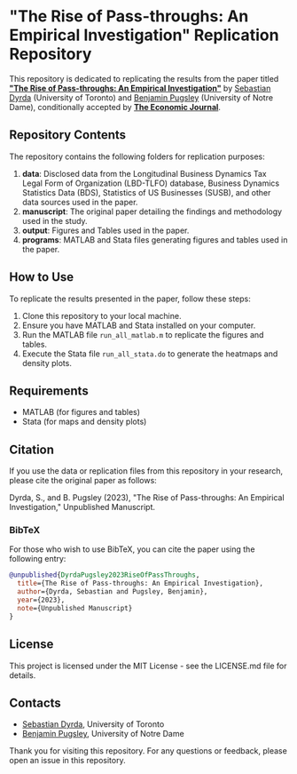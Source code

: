 # "The Rise of Pass-throughs: An Empirical Investigation" Replication Repository

This repository is dedicated to replicating the results from the paper titled **["The Rise of Pass-throughs: An Empirical Investigation"](https://www.dyrda.info/files/Dyrda_Pugsley_emplfo.pdf)** by [Sebastian Dyrda](https://www.dyrda.info/) (University of Toronto) and [Benjamin Pugsley](https://www.benjaminpugsley.com/) (University of Notre Dame), conditionally accepted by **[The Economic Journal](https://academic.oup.com/ej)**.

## Repository Contents

The repository contains the following folders for replication purposes:

1. **data**: Disclosed data from the Longitudinal Business Dynamics Tax Legal Form of Organization (LBD-TLFO) database, Business Dynamics Statistics Data (BDS), Statistics of US Businesses (SUSB), and other data sources used in the paper.
2. **manuscript**: The original paper detailing the findings and methodology used in the study.
3. **output**: Figures and Tables used in the paper.
4. **programs**: MATLAB and Stata files generating figures and tables used in the paper.

## How to Use

To replicate the results presented in the paper, follow these steps:

1. Clone this repository to your local machine.
2. Ensure you have MATLAB and Stata installed on your computer.
3. Run the MATLAB file `run_all_matlab.m` to replicate the figures and tables.
4. Execute the Stata file `run_all_stata.do` to generate the heatmaps and density plots.

## Requirements

- MATLAB (for figures and tables)
- Stata (for maps and density plots)

## Citation

If you use the data or replication files from this repository in your research, please cite the original paper as follows:

Dyrda, S., and B. Pugsley (2023), "The Rise of Pass-throughs: An Empirical Investigation," Unpublished Manuscript.

### BibTeX

For those who wish to use BibTeX, you can cite the paper using the following entry:

```bibtex
@unpublished{DyrdaPugsley2023RiseOfPassThroughs,
  title={The Rise of Pass-throughs: An Empirical Investigation},
  author={Dyrda, Sebastian and Pugsley, Benjamin},
  year={2023},
  note={Unpublished Manuscript}
}
```

## License

This project is licensed under the MIT License - see the LICENSE.md file for details.

## Contacts
- [Sebastian Dyrda](https://www.dyrda.info/), University of Toronto
- [Benjamin Pugsley](https://www.benjaminpugsley.com/), University of Notre Dame

Thank you for visiting this repository. For any questions or feedback, please open an issue in this repository.

